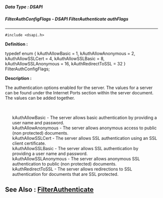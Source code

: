 ##### Data Type : DSAPI
##### FilterAuthConfigFlags - DSAPI FilterAuthenticate authFlags
---
```
#include <dsapi.h>
```

**Definition :**

typedef enum {
   kAuthAllowBasic         = 1,
   kAuthAllowAnonymous     = 2,
   kAuthAllowSSLCert       = 4,
   kAuthAllowSSLBasic      = 8,
   kAuthAllowSSLAnonymous  = 16,
   kAuthRedirectToSSL      = 32
} FilterAuthConfigFlags;

**Description :**

The authentication options enabled for the server.  The values for a server can be found under the Internet Ports section within the server document.  The values can be added together.
<ul><br>
<br>
kAuthAllowBasic	- The server allows basic authentication by providing a user name and password.<br>
kAuthAllowAnonymous	- The server allows anonymous access to public (non protected) documents.<br>
kAuthAllowSSLCert	- The server allows SSL authentication using an SSL client certificate.<br>
kAuthAllowSSLBasic	- The server allows SSL authentication by providing a user name and password.<br>
kAuthAllowSSLAnonymous	- The server allows anonymous SSL authentication to public (non protected) documents.<br>
kAuthRedirectToSSL	- The server allows redirections to SSL authentication for documents that are SSL protected.</ul>



**See Also :**
[FilterAuthenticate](/domino-c-api-docs/reference/Data/FilterAuthenticate)
---
